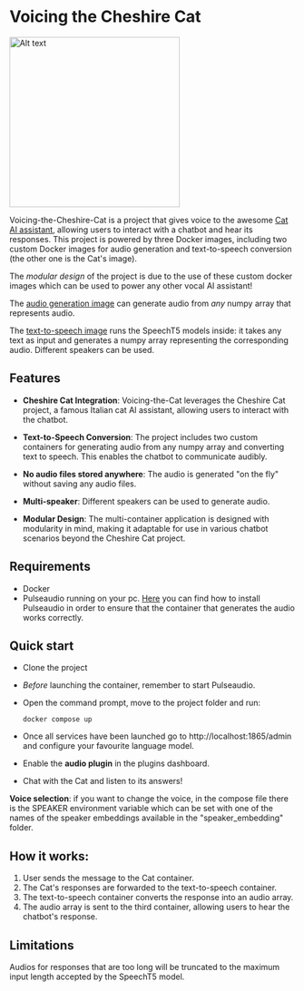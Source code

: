 # Voicing the Cheshire Cat

<img src="https://github.com/alessio-git21/voicing-the-cheshire-cat/assets/100300894/d5af6a17-4b1d-4db6-b346-e216c1e22061" alt="Alt text" width="300px" height="300px">

Voicing-the-Cheshire-Cat is a project that gives voice to the awesome [Cat AI assistant](https://github.com/cheshire-cat-ai/core), allowing users to interact with a chatbot and hear its responses. This project is powered by three Docker images, including two custom Docker images for audio generation and text-to-speech conversion (the other one is the Cat's image).

The *modular design* of the project is due to the use of these custom docker images which can be used to power any other vocal AI assistant!

The [audio generation image](https://hub.docker.com/r/alessio21/play-numpy-array) can generate audio from *any* numpy array that represents audio.

The [text-to-speech image](https://hub.docker.com/r/alessio21/text-to-speech) runs the SpeechT5 models inside: it takes any text as input and generates a numpy array representing the corresponding audio. Different speakers can be used.

## Features

* **Cheshire Cat Integration**: Voicing-the-Cat leverages the Cheshire Cat project, a famous Italian cat AI assistant, allowing users to interact with the chatbot.

* **Text-to-Speech Conversion**: The project includes two custom containers for generating audio from any numpy array and converting text to speech. This enables the chatbot to communicate audibly.

* **No audio files stored anywhere**: The audio is generated "on the fly" without saving any audio files.

* **Multi-speaker**: Different speakers can be used to generate audio.

* **Modular Design**: The multi-container application is designed with modularity in mind, making it adaptable for use in various chatbot scenarios beyond the Cheshire Cat project.

## Requirements

* Docker
* Pulseaudio running on your pc. [Here](https://hub.docker.com/r/alessio21/play-numpy-array) you can find how to install Pulseaudio in order to ensure that the container that generates the audio works correctly.

## Quick start

* Clone the project

* *Before* launching the container, remember to start Pulseaudio.

* Open the command prompt, move to the project folder and run:

      docker compose up

* Once all services have been launched go to http://localhost:1865/admin and configure your favourite language model.
* Enable the **audio plugin** in the plugins dashboard.
* Chat with the Cat and listen to its answers!

**Voice selection**: if you want to change the voice, in the compose file there is the SPEAKER environment variable which can be set with one of the names of the speaker embeddings available in the "speaker_embedding" folder.

## How it works:

1. User sends the message to the Cat container.
2. The Cat's responses are forwarded to the text-to-speech container.
3. The text-to-speech container converts the response into an audio array.
4. The audio array is sent to the third container, allowing users to hear the chatbot's response.

## Limitations
Audios for responses that are too long will be truncated to the maximum input length accepted by the SpeechT5 model.

